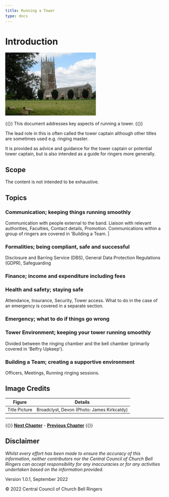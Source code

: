 ```yaml
---
title: Running a Tower
type: docs
---
```




# Introduction

<img src="Broadclyst.jpg" alt="drawing" height="200"/>

{{<hint danger>}}
This document addresses key aspects of running a tower.
{{</hint>}}

The lead role in this is often called the tower captain although other titles are sometimes used e.g. ringing master.

It is provided as advice and guidance for the tower captain or potential tower captain, but is also intended as a guide for ringers more
generally.

## Scope

The content is not intended to be exhaustive.

## Topics

### Communication; keeping things running smoothly

Communication with people external to the band. Liaison with relevant authorities, Faculties, Contact details, Promotion. Communications within a group of ringers are covered in 'Building a Team. |

### Formalities; being compliant, safe and successful
 
Disclosure and Barring Service (DBS), General Data Protection Regulations (GDPR), Safeguarding

### Finance; income and expenditure including fees
 
### Health and safety; staying safe

Attendance, Insurance, Security, Tower access. What to do in the case of an emergency is covered in a separate section.

### Emergency; what to do if things go wrong

### Tower Environment; keeping your tower running smoothly

Divided between the ringing chamber and the bell chamber (primarily covered in 'Belfry Upkeep').

### Building a Team; creating a supportive environment

Officers, Meetings, Running ringing sessions.

## Image Credits

| Figure | Details | 
| :---: | --- | 
| Title Picture | Broadclyst, Devon (Photo: James Kirkcaldy)|

----

{{<hint info>}}
**[Next Chapter](../020-Communication/)** - **[Previous Chapter](../010-introduction)**
{{</hint>}}

## Disclaimer

*Whilst every effort has been made to ensure the accuracy of this information, neither contributors nor the Central Council of Church Bell Ringers can accept responsibility for any inaccuracies or for any activities undertaken based on the information provided.*

Version 1.0.1, September 2022

© 2022 Central Council of Church Bell Ringers
